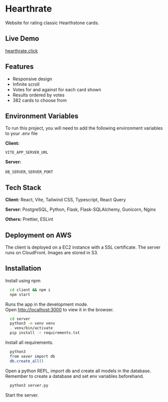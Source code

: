 # Hearthrate

Website for rating classic Hearthstone cards.

## Live Demo

[hearthrate.click](https://hearthrate.click/)

## Features

- Responsive design
- Infinite scroll
- Votes for and against for each card shown
- Results ordered by votes
- 382 cards to choose from

## Environment Variables

To run this project, you will need to add the following environment variables to your .env file

**Client:**

`VITE_APP_SERVER_URL`

**Server:**

`DB_SERVER`, `SERVER_PORT`

## Tech Stack

**Client:** React, Vite, Tailwind CSS, Typescript, React Query

**Server:** PostgreSQL, Python, Flask, Flask-SQLAlchemy, Gunicorn, Nginx

**Others:** Prettier, ESLint

## Deployment on AWS

The client is deployed on a EC2 instance with a SSL certificate. The server runs on CloudFront. Images are stored in S3.

## Installation

Install using npm

```bash
  cd client && npm i
  npm start
```

Runs the app in the development mode.\
Open [http://localhost:3000](http://localhost:3000) to view it in the browser.

```bash
  cd server
  python3 -m venv venv
  . venv/bin/activate
  pip install -r requirements.txt
```

Install all requirements.

```bash
  python3
  from sever import db
  db.create_all()
```

Open a python REPL, import db and create all models in the database.
Remember to create a database and set env variables beforehand.

```bash
  python3 server.py
```

Start the server.
